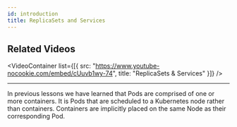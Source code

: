 ```yaml
---
id: introduction
title: ReplicaSets and Services
---
```


## Related Videos
<VideoContainer
  list={[{
   src: "https://www.youtube-nocookie.com/embed/cUuvb1wy-74",
   title: "ReplicaSets & Services"
  }]}
/>

---
In previous lessons we have learned that Pods are comprised of one or more containers. It is Pods that are scheduled to a Kubernetes node rather than containers. Containers are implicitly placed on the same Node as their corresponding Pod.

